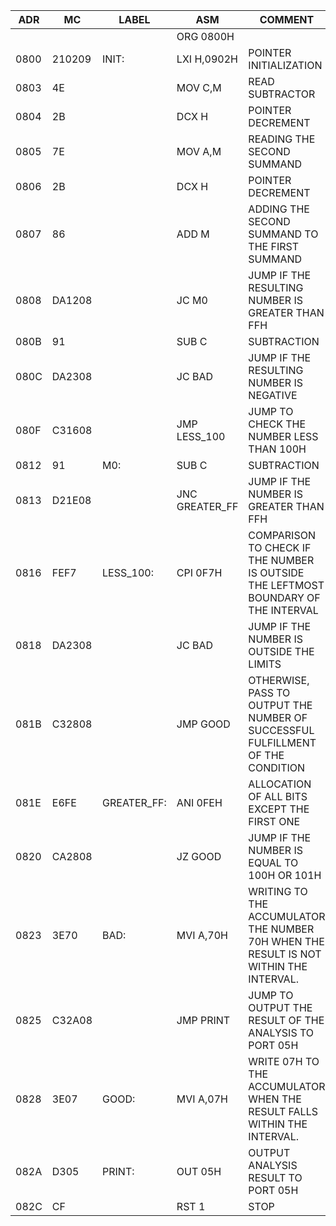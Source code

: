 | ADR | MC | LABEL | ASM | COMMENT |
|------|----|-------|-------------|-|
|      |        |             | ORG 0800H      |  |
| 0800 | 210209 | INIT:       | LXI H,0902H    | POINTER INITIALIZATION |
| 0803 |     4E |             | MOV C,M        | READ SUBTRACTOR |
| 0804 |     2B |             | DCX H          | POINTER DECREMENT |
| 0805 |     7E |             | MOV A,M        | READING THE SECOND SUMMAND |
| 0806 |     2B |             | DCX H          | POINTER DECREMENT |
| 0807 |     86 |             | ADD M          | ADDING THE SECOND SUMMAND TO THE FIRST SUMMAND |
| 0808 | DA1208 |             | JC M0          | JUMP IF THE RESULTING NUMBER IS GREATER THAN FFH |
| 080B |     91 |             | SUB C          | SUBTRACTION |
| 080C | DA2308 |             | JC BAD         | JUMP IF THE RESULTING NUMBER IS NEGATIVE |
| 080F | C31608 |             | JMP LESS_100   | JUMP TO CHECK THE NUMBER LESS THAN 100H |
| 0812 |     91 | M0:         | SUB C          | SUBTRACTION |
| 0813 | D21E08 |             | JNC GREATER_FF | JUMP IF THE NUMBER IS GREATER THAN FFH |
| 0816 |   FEF7 | LESS_100:   | CPI 0F7H       | COMPARISON TO CHECK IF THE NUMBER IS OUTSIDE THE LEFTMOST BOUNDARY OF THE INTERVAL |
| 0818 | DA2308 |             | JC BAD         | JUMP IF THE NUMBER IS OUTSIDE THE LIMITS |
| 081B | C32808 |             | JMP GOOD       | OTHERWISE, PASS TO OUTPUT THE NUMBER OF SUCCESSFUL FULFILLMENT OF THE CONDITION |
| 081E |   E6FE | GREATER_FF: | ANI 0FEH       | ALLOCATION OF ALL BITS EXCEPT THE FIRST ONE |
| 0820 | CA2808 |             | JZ GOOD        | JUMP IF THE NUMBER IS EQUAL TO 100H OR 101H |
| 0823 |   3E70 | BAD:        | MVI A,70H      | WRITING TO THE ACCUMULATOR THE NUMBER 70H WHEN THE RESULT IS NOT WITHIN THE INTERVAL. |
| 0825 | C32A08 |             | JMP PRINT      | JUMP TO OUTPUT THE RESULT OF THE ANALYSIS TO PORT 05H |
| 0828 |   3E07 | GOOD:       | MVI A,07H      | WRITE 07H TO THE ACCUMULATOR WHEN THE RESULT FALLS WITHIN THE INTERVAL. |
| 082A |   D305 | PRINT:      | OUT 05H        | OUTPUT ANALYSIS RESULT TO PORT 05H |
| 082C |     CF |             | RST 1          | STOP |
